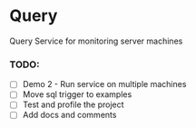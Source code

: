 # Query
Query Service for monitoring server machines

### TODO:

- [ ] Demo 2 - Run service on multiple machines
- [ ] Move sql trigger to examples
- [ ] Test and profile the project
- [ ] Add docs and comments 
